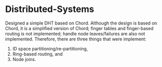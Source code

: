 # Distributed-Systems
Designed a simple DHT based on Chord. Although the design is based on Chord, it is a simplified version of Chord; finger tables and finger-based routing is not implemented; handle node leaves/failures are also not implemented. Therefore, there are three things that were implement: 
1) ID space partitioning/re-partitioning, 
2) Ring-based routing, and 
3) Node joins.
